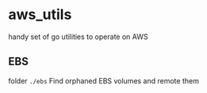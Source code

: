 # aws_utils
handy set of go utilities to operate on AWS


## EBS

folder `./ebs`
Find orphaned EBS volumes and remote them